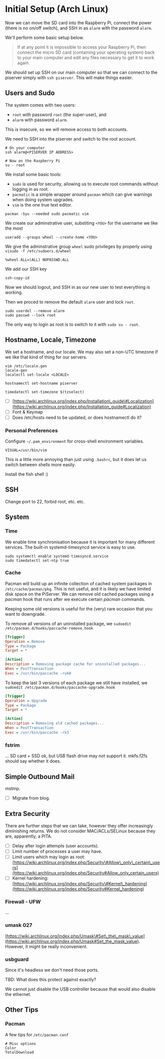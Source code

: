 # Initial Setup \(Arch Linux\)

Now we can move the SD card into the Raspberry Pi, connect the power \(there is no on/off switch\), and SSH in as `alarm` with the password `alarm`.

We'll perform some basic setup below.

> If at any point it is impossible to access your Raspberry Pi, then connect the micro SD card \(containing your operating system\) back to your main computer and edit any files necessary to get it to work again.

We should set up SSH on our main computer so that we can connect to the piserver simply with `ssh piserver`. This will make things easier.

## Users and Sudo

The system comes with two users:

* `root` with password `root` \(the super-user\), and
* `alarm` with password `alarm`.

This is insecure, so we will remove access to both accounts.

We need to SSH into the piserver and switch to the root account.

```console
# On your computer
ssh alarm@<PISERVER IP ADDRESS>

# Now on the Raspberry Pi
su - root
```

We install some basic tools:

* `sudo` is used for security, allowing us to execute root commands without logging in as root.
* `pacmatic` is a simple wrapper around `pacman` which can give warnings when doing system upgrades.
* `vim` is the one true text editor.

```console
pacman -Syu --needed sudo pacmatic vim
```

We create our adminstrative user, substiting `<YOU>` for the username we like the most

```console
useradd --groups wheel --create-home <YOU>
```

We give the adminstrative group `wheel` sudo privileges by properly using `visudo -f /etc/sudoers.d/wheel`

```console
%wheel ALL=(ALL) NOPASSWD:ALL
```

We add our SSH key

```console
ssh-copy-id
```

Now we should logout, and SSH in as our new user to test everything is working.

Then we proced to remove the default `alarm` user and lock `root`.

```console
sudo userdel --remove alarm
sudo passwd --lock root
```

The only way to login as root is to switch to it with `sudo su - root`.

## Hostname, Locale, Timezone

We set a hostname, and our locale. We may also set a non-UTC timezone if we like that kind of thing for our servers.

```
vim /etc/locale.gen
locale-gen
localectl set-locale <LOCALE>

hostnamectl set-hostname piserver

timedatectl set-timezone $(tzselect)
```

* [ ] [https://wiki.archlinux.org/index.php/Installation\_guide\#Localization](https://wiki.archlinux.org/index.php/Installation_guide#Localization)
* [ ] Font & Keymap
* [ ] Does /etc/hosts need to be updated, or does hostnamectl do it?

### Personal Preferences

Configure `~/.pam_environment` for cross-shell environment variables.

```
VISUAL=/usr/bin/vim
```

This is a little more annoying than just using `.bashrc`, but it does let us switch between shells more easily.

Install the fish shell :\)

## SSH

Change port to 22, forbid root, etc. etc.

## System

### Time

We enable time synchronisation because it is important for many different services. The built-in systemd-timesyncd service is easy to use.

```console
sudo systemctl enable systemd-timesyncd.service
sudo timedatectl set-ntp true
```

### Cache

Pacman will build up an infinite collection of cached system packages in `/etc/cache/pacman/pkg`. This is not useful, and it is likely we have limited disk space on the PiServer. We can remove old cached packages using a _pacman_ hook that runs after we execute certain _pacman_ commands.

Keeping some old versions is useful for the \(very\) rare occasion that you want to downgrade.

To remove all versions of an uninstalled package, we `sudoedit /etc/pacman.d/hooks/paccache-remove.hook`

```ini
[Trigger]
Operation = Remove
Type = Package
Target = * 

[Action]
Description = Removing package cache for uninstalled packages...
When = PostTransaction
Exec = /usr/bin/paccache -ruk0
```

To keep the last 3 versions of each package we still have installed, we `sudoedit /etc/pacman.d/hooks/paccache-upgrade.hook`

```ini
[Trigger]
Operation = Upgrade
Type = Package
Target = * 

[Action]
Description = Removing old cached packages...
When = PostTransaction
Exec = /usr/bin/paccache -rk3
```

### fstrim

... SD card + SSD ok, but USB flash drive may not support it. mkfs.f2fs should say whether it does.

## Simple Outbound Mail

mstmp.

* [ ] Migrate from blog.

## Extra Security

There are further steps that we can take, however they offer increasingly diminishing returns. We do not consider MAC/ACLs/SELinux because they are, apparently, a PITA.

* [ ] Delay after login attempts \(user accounts\).
* [ ] Limit number of processes a user may have.
* [ ] Limit users which may login as root: [https://wiki.archlinux.org/index.php/Security\#Allow\_only\_certain\_users](https://wiki.archlinux.org/index.php/Security#Allow_only_certain_users)
* [ ] Kernel hardening: [https://wiki.archlinux.org/index.php/Security\#Kernel\_hardening](https://wiki.archlinux.org/index.php/Security#Kernel_hardening)

### Firewall - UFW

...

### umask 027

[https://wiki.archlinux.org/index.php/Umask\#Set\_the\_mask\_value](https://wiki.archlinux.org/index.php/Umask#Set_the_mask_value). However, it might be really inconvenient.

### usbguard

Since it's headless we don't need those ports.

TBD: What does this protect against exactly?

We cannot just disable the USB controller because that would also disable the ethernet.

## Other Tips

### Pacman

A few tips for `/etc/pacman.conf`

```
# Misc options
Color
TotalDownload
```




